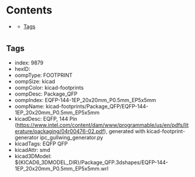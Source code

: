 



Contents
========

* [](#)
	* [Tags](#tags)

# 

## Tags

- index: 9879
- hexID: 
- oompType: FOOTPRINT
- oompSize: kicad
- oompColor: kicad-footprints
- oompDesc: Package_QFP
- oompIndex: EQFP-144-1EP_20x20mm_P0.5mm_EP5x5mm
- oompName: kicad-footprints/Package_QFP/EQFP-144-1EP_20x20mm_P0.5mm_EP5x5mm
- kicadDesc: EQFP, 144 Pin (https://www.intel.com/content/dam/www/programmable/us/en/pdfs/literature/packaging/04r00476-02.pdf), generated with kicad-footprint-generator ipc_gullwing_generator.py
- kicadTags: EQFP QFP
- kicadAttr: smd
- kicad3DModel: ${KICAD6_3DMODEL_DIR}/Package_QFP.3dshapes/EQFP-144-1EP_20x20mm_P0.5mm_EP5x5mm.wrl
